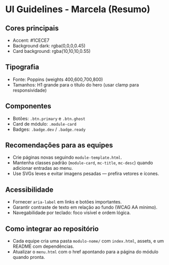 # UI Guidelines - Marcela (Resumo)

## Cores principais
- Accent: #1CECE7
- Background dark: rgba(0,0,0,0.45)
- Card background: rgba(10,10,10,0.55)

## Tipografia
- Fonte: Poppins (weights 400,600,700,800)
- Tamanhos: H1 grande para o título do hero (usar clamp para responsividade)

## Componentes
- Botões: `.btn.primary` e `.btn.ghost`
- Card de módulo: `.module-card`
- Badges: `.badge.dev` / `.badge.ready`

## Recomendações para as equipes
- Crie páginas novas seguindo `module-template.html`.
- Mantenha classes padrão (`module-card`, `mc-title`, `mc-desc`) quando adicionar entradas ao menu.
- Use SVGs leves e evitar imagens pesadas — prefira vetores e ícones.

## Acessibilidade
- Fornecer `aria-label` em links e botões importantes.
- Garantir contraste de texto em relação ao fundo (WCAG AA mínimo).
- Navegabilidade por teclado: foco visível e ordem lógica.

## Como integrar ao repositório
- Cada equipe cria uma pasta `modulo-nome/` com `index.html`, assets, e um README com dependências.
- Atualizar o `menu.html` com o href apontando para a página do módulo quando pronta.